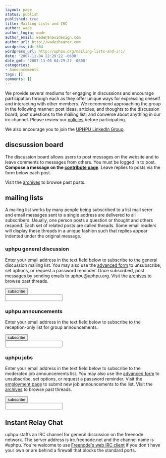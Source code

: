 ```yaml
---
layout: page
status: publish
published: true
title: Mailing Lists and IRC
author: wade
author_login: wade
author_email: wade@anavidesign.com
author_url: http://wadeshearer.com
wordpress_id: 364
wordpress_url: http://uphpu.org/mailing-lists-and-irc/
date: '2007-11-04 22:29:22 -0600'
date_gmt: '2007-11-05 04:29:22 -0600'
categories:
- Announcements
tags: []
comments: []
---
```

<p>We provide several mediums for engaging in discussions and encourage participation through each as they offer unique ways for expressing oneself and interacting with other members. We recommend approaching the group in the following manner: post ideas, articles, and thoughts to the discussion board; post questions to the mailing list; and converse about anything in our irc channel. Please review our <a href="/mailing-lists-and-irc/policies/">policies</a> before participating.</p>
<p>We also encourage you to join the <a href="http://www.linkedin.com/e/gis/25209/46099C1DE7D1">UPHPU LinkedIn Group</a>.</p>
<h2>discsussion board</h2>
<p>The discussion board allows users to post messages on the website and to leave comments to messages from others. You must be logged in to post. <strong>Compose a message on the <a href="http://uphpu.org/contribute/">contribute page</a></strong>. Leave replies to posts via the form below each post.</p>
<p>Visit the <a href="/archives/">archives</a> to browse past posts.</p>
<h2>mailing lists</h2>
<p>A mailing list works by many people being subscribed to a list mail serer and email messages sent to a single address are delivered to all subscribers. Usually, one person posts a question or thought and others respond. Each set of related posts are called threads. Some email readers will display these threads in a unique fashion such that replies appear indented under the original message.</p>
<h3>uphpu general discussion</h3>
<p>Enter your email address in the text field below to subscribe to the general discussion mailing list. You may also use the <a href="/mailman/listinfo/uphpu">advanced form</a> to unsubscribe, set options, or request a password reminder. Once subscribed, post messages by sending emails to uphpu<span class="botssuck"><span>@</span><span>uphpu</span><span id="this also">.</span>org. Visit the <a href="/pipermail/uphpu/">archives</a> to browse past threads.</span></p>
<form action="/mailman/subscribe/uphpu" method="post"> <input class="button_inline btn_subscribe" name="email-button" type="submit" value="subscribe" /><br />
<input class="width_standard" name="email" type="text" /><br />
</form>
<h3>uphpu announcements</h3>
<p>Enter your email address in the text field below to subscribe to the reception-only list for group announcements.</p>
<form action="/mailman/subscribe/uphpu-announce" method="post"> <input class="button_inline btn_subscribe" name="email-button" type="submit" value="subscribe" /><br />
<input class="width_standard" name="email" type="text" /><br />
</form>
<h3>uphpu jobs</h3>
<p>Enter your email address in the text field below to subscribe to the moderated job announcements list. You may also use the <a href="/mailman/listinfo/uphpu-jobs">advanced form</a> to unsubscribe, set options, or request a password reminder. Visit the <a href="/employment">employment page</a> to submit new job announcements to the list. Visit the <a href="/pipermail/uphpu-jobs/">archives</a> to browse past threads.</p>
<form action="/mailman/subscribe/uphpu-jobs" method="post"> <input class="button_inline btn_subscribe" name="email-button" type="submit" value="subscribe" /><br />
<input class="width_standard" name="email" type="text" /><br />
</form>
<h2>Instant Relay Chat</h2>
<p>uphpu staffs an IRC channel for general discussion on the freenode network. The server address is irc.freenode.net and the channel name is #uphpu. You're welcome to use <a href="http://webchat.freenode.net/?channels=uphpu">Freenode's web IRC client</a> if you don't have your own or are behind a firewall that blocks the standard ports.</p>
